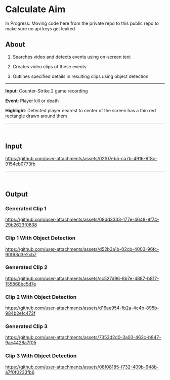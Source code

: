 # Calculate Aim

In Progress: Moving code here from the private repo to this public repo to make sure no api keys get leaked

## About

1) Searches video and detects events using on-screen text
   
2) Creates video clips of these events
  
3) Outlines specified details in resulting clips using object detection

-----

**Input**: Counter-Strike 2 game recording

**Event**: Player kill or death

**Highlight**: Detected player nearest to center of the screen has a thin red rectangle drawn around them

-----

<br/>

## Input

https://github.com/user-attachments/assets/02f07eb5-ca7b-4916-9f8c-9154eb0773fb

-----

<br/>

## Output

### Generated Clip 1

https://github.com/user-attachments/assets/08dd3333-177e-4648-9f74-29b2623f0838

### Clip 1 With Object Detection

https://github.com/user-attachments/assets/d52b3a1b-02cb-4003-96fc-90f63d3e2cb7


### Generated Clip 2

https://github.com/user-attachments/assets/cc527d96-8b7e-4887-b817-155868bc5d7e

### Clip 2 With Object Detection



https://github.com/user-attachments/assets/d16ae954-fb2a-4c4b-895b-984b2efc472f



### Generated Clip 3

https://github.com/user-attachments/assets/7353d2d0-3a03-463c-b847-9ac4428a7f05

### Clip 3 With Object Detection


https://github.com/user-attachments/assets/08f08185-f732-409b-948b-a7f0f0233fb6




